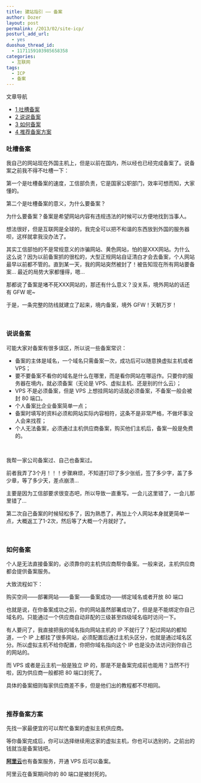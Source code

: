 ```yaml
---
title: 建站指引 —— 备案
author: Dozer
layout: post
permalink: /2013/02/site-icp/
posturl_add_url:
  - yes
duoshuo_thread_id:
  - 1171159103985658358
categories:
  - 互联网
tags:
  - ICP
  - 备案
---
```

<div id="toc_container" class="no_bullets">
  <p class="toc_title">
    文章导航
  </p>
  
  <ul class="toc_list">
    <li>
      <a href="#i"><span class="toc_number toc_depth_1">1</span> 吐槽备案</a>
    </li>
    <li>
      <a href="#i-2"><span class="toc_number toc_depth_1">2</span> 说说备案</a>
    </li>
    <li>
      <a href="#i-3"><span class="toc_number toc_depth_1">3</span> 如何备案</a>
    </li>
    <li>
      <a href="#i-4"><span class="toc_number toc_depth_1">4</span> 推荐备案方案</a>
    </li>
  </ul>
</div>

### <span id="i">吐槽备案</span>

我自己的网站现在外国主机上，但是以前在国内，所以经也已经完成备案了。说备案之前我不得不吐槽一下：

第一个是吐槽备案的速度，工信部负责，它是国家公职部门，效率可想而知，大家懂的。

第二个是吐槽备案的意义，为什么要备案？

为什么要备案？备案是希望网站内容有违规违法的时候可以方便地找到当事人。

想法很好，但是互联网是全球的，我完全可以把不和谐的东西放到外国的服务器呗，这样就拿我没办法了。

其实工信部怕的不是常规意义的诈骗网站、黄色网站，怕的是XXX网站。为什么这么说？因为以前备案抓的很松的，大型正规网站自证清白才会去备案，个人网站最早以前都不管的。直到某一天，我的网站突然被封了！被告知现在所有网站要备案… 最近的局势大家都懂得，嗯…

那都说了备案是堵不死XXX网站的，那还有什么意义？没关系，境外网站的话还有 GFW 呢~

于是，一条完整的防线就建立了起来，境内备案，境外 GFW！天朝万岁！

<!--more-->

&nbsp;

### <span id="i-2">说说备案</span>

可能大家对备案有很多误区，所以说一些备案常识：

*   备案的主体是域名，一个域名只需备案一次，成功后可以随意换虚拟主机或者 VPS；
*   要不要备案不看你的域名是什么在哪里，而是看你网站在哪运作。只要你的服务器在境内，就必须备案（无论是 VPS、虚拟主机、还是别的什么云）；
*   VPS 不是必须备案，但是 VPS 上想挂网站的话就必须备案，不备案一般会被封 80 端口。
*   个人备案比企业备案简单一点；
*   备案时填写的资料必须和网站实际内容相符，这条不是非常严格，不做坏事没人会来找茬；
*   个人无法备案，必须通过主机供应商备案，购买他们主机后，备案一般是免费的。

&nbsp;

我帮一家公司备案过、自己也备案过。

前者我弄了3个月！！！步骤麻烦，不知道打印了多少张纸，签了多少字，盖了多少章，等了多少天，差点崩溃…

主要是因为工信部要求很变态吧，所以导致一直重写。一会儿这里错了，一会儿那里错了…

第二次自己备案的时候轻松多了，因为熟悉了，再加上个人网站本身就更简单一点，大概返工了1-2次，然后等了大概一个月就好了。

&nbsp;

### <span id="i-3">如何备案</span>

个人是无法直接备案的，必须靠你的主机供应商帮你备案。一般来说，主机供应商都会提供备案服务。

大致流程如下：

购买空间——部署网站——备案——备案成功——绑定域名或者开放 80 端口

也就是说，在你备案成功之前，你的网站虽然部署成功了，但是是不能绑定你自己域名的。只能通过一个供应商自动非配的三级甚至四级域名临时访问一下。

有人要问了，我直接把我的域名指向网站主机的 IP 不就行了？配过网站的都知道，一个 IP 上都挂了很多网站，必须配置后通过主机头区分，也就是通过域名区分。所以虚拟主机不给你配置，你把你域名指向这个 IP 也是没办法访问到你自己的网站的。

而 VPS 或者是云主机一般是独立 IP 的，那是不是备案完成前也能用？当然不行啦，因为供应商一般都把 80 端口封死了。

具体的备案细则每家供应商差不多，但是他们出的教程都不尽相同。

&nbsp;

### <span id="i-4">推荐备案方案</span>

先找一家最便宜的可以帮忙备案的虚拟主机供应商。

等你备案完成后，你可以选择继续用这家的虚拟主机，你也可以选别的，之前出的钱就当是备案钱吧。

<a href="http://www.aliyun.com/" target="_blank"><strong>阿里云</strong></a>也有备案服务，开通 VPS 后可以备案。

阿里云在备案期间你的 80 端口是被封死的。